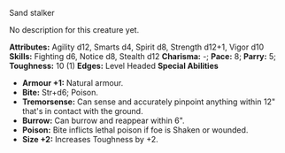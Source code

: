 Sand stalker

No description for this creature yet.

**Attributes:** Agility d12, Smarts d4, Spirit d8, Strength d12+1, Vigor
d10
**Skills:** Fighting d6, Notice d8, Stealth d12
**Charisma:** -; **Pace:** 8; **Parry:** 5; **Toughness:** 10 (1)
**Edges:** Level Headed
**Special Abilities**
- **Armour +1:** Natural armour.
- **Bite:** Str+d6; Poison.
- **Tremorsense:** Can sense and accurately pinpoint anything within
12" that's in contact with the ground.
- **Burrow:** Can burrow and reappear within 6".
- **Poison:** Bite inflicts lethal poison if foe is Shaken or wounded.
- **Size +2:** Increases Toughness by +2.

